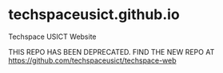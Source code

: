 # techspaceusict.github.io
Techspace USICT Website

THIS REPO HAS BEEN DEPRECATED. FIND THE NEW REPO AT https://github.com/techspaceusict/techspace-web

